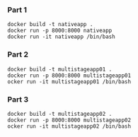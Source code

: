 ### Part 1
```
docker build -t nativeapp .
docker run -p 8000:8000 nativeapp
docker run -it nativeapp /bin/bash
```

### Part 2
```
docker build -t multistageapp01 .
docker run -p 8000:8000 multistageapp01
ocker run -it multistageapp01 /bin/bash
```

### Part 3
```
docker build -t multistageapp02 .
docker run -p 8000:8000 multistageapp02
ocker run -it multistageapp02 /bin/bash
```